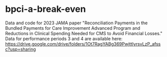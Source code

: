 # bpci-a-break-even
Data and code for 2023 JAMA paper "Reconciliation Payments in the Bundled Payments for Care Improvement Advanced Program and Reductions in Clinical Spending Needed for CMS to Avoid Financial Losses."
Data for performance periods 3 and 4 are available here: https://drive.google.com/drive/folders/1Ot7RagYABg369PwjttIyrsvLzP_afssc?usp=sharing
